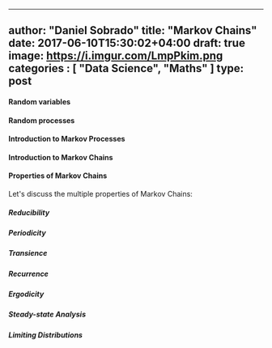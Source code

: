 

---
author: "Daniel Sobrado"
title: "Markov Chains"
date: 2017-06-10T15:30:02+04:00
draft: true
image: https://i.imgur.com/LmpPkim.png
categories : [
	"Data Science",
	"Maths"
]
type: post
---

#### Random variables

#### Random processes

#### Introduction to Markov Processes

#### Introduction to Markov Chains

#### Properties of Markov Chains

Let's discuss the multiple properties of Markov Chains:

##### Reducibility

##### Periodicity

##### Transience

##### Recurrence

##### Ergodicity

##### Steady-state Analysis

##### Limiting Distributions

